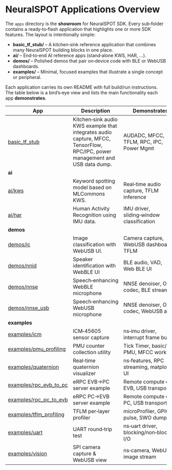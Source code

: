 # NeuralSPOT Applications Overview

The `apps` directory is the **showroom** for NeuralSPOT SDK.  Every sub‑folder contains a ready‑to‑flash application that highlights one or more SDK features.  The layout is intentionally simple:

* **basic\_tf\_stub/** – A kitchen‑sink reference application that combines many NeuralSPOT building blocks in one place.
* **ai/** – End‑to‑end AI reference apps (stand‑alone KWS, HAR, …).
* **demos/** – Polished demos that pair on‑device code with BLE or WebUSB dashboards.
* **examples/** – Minimal, focused examples that illustrate a single concept or peripheral.

Each application carries its own README with full build/run instructions.  The table below is a bird’s‑eye view and lists the main functionality each app **demonstrates**.

| App                                                 | Description                                                  | Demonstrates                              | AP5  | AP4  | AP4 Lite | AP3  |
| --------------------------------------------------- | ------------------------------------------------------------ | ----------------------------------------- | :--: | :--: | :------: | :--: |
| [basic\_tf\_stub](basic_tf_stub)                    | Kitchen‑sink audio KWS example that integrates audio capture, MFCC, TensorFlow, RPC/IPC, power management and USB data dump. | AUDADC, MFCC, TFLM, RPC, IPC, Power Mgmt  |  Y   |  Y   |    Y     |  Y   |
| **ai**                                              |                                                              |                                           |      |      |          |      |
| [ai/kws](ai/kws)                                    | Keyword spotting model based on MLCommons KWS.               | Real‑time audio capture, TFLM inference   |  Y   |  Y   |    Y     |  Y   |
| [ai/har](ai/har)                                    | Human Activity Recognition using IMU data.                   | IMU driver, sliding‑window classification |  Y   |  Y   |    Y     |  Y   |
| **demos**                                           |                                                              |                                           |      |      |          |      |
| [demos/ic](demos/ic)                                | Image classification with WebUSB UI.                         | Camera capture, WebUSB dashboard, TFLM    |  Y   |  Y   |    Y     |  N   |
| [demos/nnid](demos/nnid)                            | Speaker identification with WebBLE UI                        | BLE audio, VAD, Web BLE UI                |  Y   |  Y   |    Y     |  Y   |
| [demos/nnse](demos/nnse)                            | Speech‑enhancing WebBLE microphone                           | NNSE denoiser, Opus codec, BLE streaming  |  Y   |  Y   |    Y     |  N   |
| [demos/nnse\_usb](demos/nnse_usb)                   | Speech‑enhancing WebUSB microphone                           | NNSE denoiser, Opus codec, WebUSB audio   |  Y   |  Y   |    Y     |  N   |
| **examples**                                        |                                                              |                                           |      |      |          |      |
| [examples/icm](examples/icm)                        | ICM‑45605 sensor capture                                     | ns‑imu driver, interrupt frame buffer     |  Y   |  Y   |    Y     |  Y   |
| [examples/pmu\_profiling](examples/pmu_profiling)   | PMU counter collection utility                               | Tick Timer, basic/full PMU, MFCC workload |  Y   |  N   |    N     |  N   |
| [examples/quaternion](examples/quaternion)          | Real‑time quaternion visualizer                              | ns‑features, RPC streaming, matplotlib UI |  Y   |  Y   |    Y     |  Y   |
| [examples/rpc\_evb\_to\_pc](examples/rpc_evb_to_pc) | eRPC EVB→PC server example                                   | Remote compute on EVB, USB transport      |  Y   |  Y   |    N     |  N   |
| [examples/rpc\_pc\_to\_evb](examples/rpc_pc_to_evb) | eRPC PC→EVB server example                                   | Remote compute on PC, USB transport       |  Y   |  Y   |    N     |  N   |
| [examples/tflm\_profiling](examples/tflm_profiling) | TFLM per‑layer profiler                                      | microProfiler, GPIO pulse, SWO dump       |  Y   |  Y   |    Y     |  Y   |
| [examples/uart](examples/uart)                      | UART round‑trip test                                         | ns‑uart driver, blocking/non‑blocking I/O |  Y   |  Y   |    Y     |  Y   |
| [examples/vision](examples/vision)                  | SPI camera capture & WebUSB view                             | ns‑camera, WebUSB image stream            |  Y   |  Y   |    Y     |  N   |
